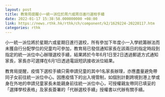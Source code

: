 ```yaml
---
layout: post
title: 教育局提醒小一統一派位於周六或周日進行選校手續
date: 2022-01-17 15:38:58.000000000 +08:00
link: https://news.rthk.hk/rthk/ch/component/k2/1629224-20220117.htm
categories: rthk
---
```


小一統一派位將於星期六或星期日進行選校，所有參加下年度小一入學統籌辦法而未獲自行分配學位的兒童均可參加，教育局已發信通知家長在該兩日的指定時段到指定的統一派位中心辦理選校手續，結果將於今年6月1日至2日透過郵遞方式通知家長，家長亦可選擇在6月1日透過電話短訊接收派位結果。

教育局提醒，疫情下選校手續只需申請兒童的其中1名家長辦理，亦應盡量避免帶同子女前往統一派位中心。因應疫情下的出入境管制，如個別計劃跨境到港上學或身在外地的申請兒童家長未能親身前往統一派位中心，可授權親友帶同已填妥的「選擇學校表格」及家長簽署的「代辦選校手續」授權書以代辦有關手續。
